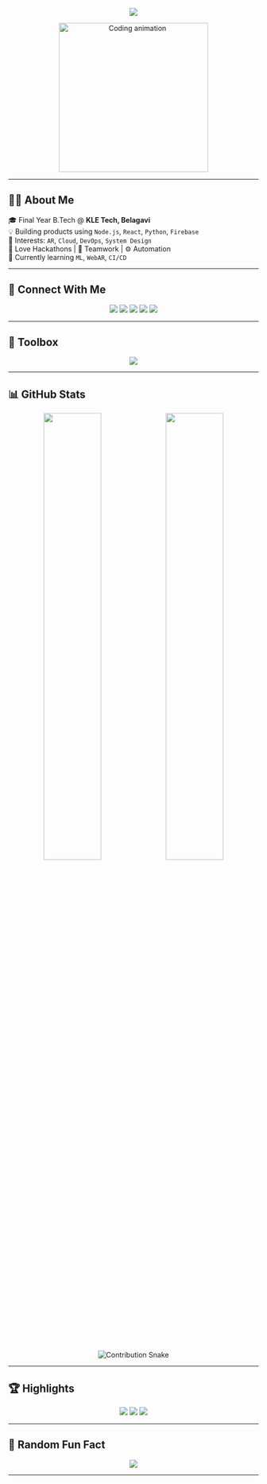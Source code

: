 <!-- 🚀 Animated Intro Header -->
<p align="center">
  <img src="https://readme-typing-svg.herokuapp.com?font=Fira+Code&weight=500&size=28&pause=1000&color=00C6FF&center=true&vCenter=true&width=850&lines=Hey%2C+I'm+Vishal+Kadalagi+%F0%9F%91%8B;Full+Stack+Dev+%7C+ML+Explorer+%7C+AR+Innovator;Code.+Create.+Collaborate.+Repeat!+%F0%9F%9A%80" />
</p>

<!-- 💻 Hero GIF -->
<p align="center">
  <img src="https://media.giphy.com/media/qgQUggAC3Pfv687qPC/giphy.gif" width="300" alt="Coding animation" />
</p>

---

## 👨‍💻 About Me

🎓 Final Year B.Tech @ **KLE Tech, Belagavi**  
💡 Building products using `Node.js`, `React`, `Python`, `Firebase`  
🧠 Interests: `AR`, `Cloud`, `DevOps`, `System Design`  
🚀 Love Hackathons | 🤝 Teamwork | ⚙️ Automation  
🌱 Currently learning `ML`, `WebAR`, `CI/CD`  

---

## 🔗 Connect With Me

<p align="center">
  <a href="mailto:vishalkadalagi2004@gmail.com"><img src="https://skillicons.dev/icons?i=gmail" /></a>
  <a href="mailto:02fe23bcs431@kletech.ac.in"><img src="https://img.shields.io/badge/KLE%20Mail-0078D4?style=for-the-badge&logo=microsoft-outlook&logoColor=white" /></a>
  <a href="https://www.linkedin.com/in/vishal-kadalagi/"><img src="https://skillicons.dev/icons?i=linkedin" /></a>
  <a href="https://www.instagram.com/vishal_k01/"><img src="https://skillicons.dev/icons?i=instagram" /></a>
  <a href="https://www.buymeacoffee.com/VishalKadalagi"><img src="https://skillicons.dev/icons?i=coffee" /></a>
</p>

---

## 🧰 Toolbox

<p align="center">
  <img src="https://skillicons.dev/icons?i=js,ts,python,cpp,html,css,nodejs,react,tailwind,bootstrap,mongodb,mysql,firebase,git,github,vercel,netlify,vscode,figma,postman,linux" />
</p>

---

## 📊 GitHub Stats

<p align="center">
  <img src="https://github-readme-stats.vercel.app/api?username=Vishal21042004&show_icons=true&theme=tokyonight" width="48%"/>
  <img src="https://github-readme-streak-stats.herokuapp.com?user=Vishal21042004&theme=tokyonight" width="48%"/>
</p>
<p align="center">
  <img src="https://github.com/Vishal21042004/Vishal21042004/raw/output/github-contribution-grid-snake.svg" alt="Contribution Snake"/>
</p>

---

## 🏆 Highlights

<p align="center">
  <img src="https://img.shields.io/badge/Hackathon%20Winner-FDCA00?style=for-the-badge&logo=medal&logoColor=black"/>
  <img src="https://img.shields.io/badge/Open%20Source%20Contributor-00C6FF?style=for-the-badge&logo=github&logoColor=white"/>
  <img src="https://img.shields.io/badge/Top%20Performer-1abc9c?style=for-the-badge&logo=star&logoColor=white"/>
</p>

---

## 🎉 Random Fun Fact

<p align="center">
  <img src="https://readme-jokes.vercel.app/api?hideBorder&bgColor=%2300c6ff&textColor=ffffff" />
</p>

---
